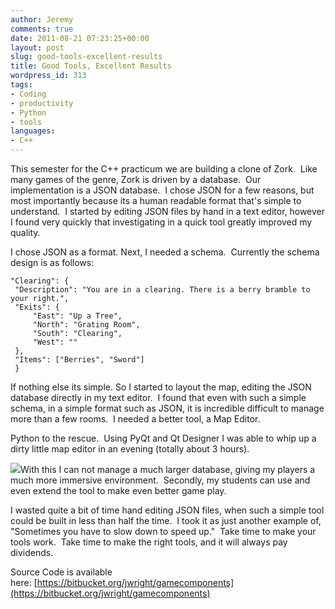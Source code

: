 ```yaml
---
author: Jeremy
comments: true
date: 2011-08-21 07:23:25+00:00
layout: post
slug: good-tools-excellent-results
title: Good Tools, Excellent Results
wordpress_id: 313
tags:
- Coding
- productivity
- Python
- tools
languages: 
- C++
---
```


This semester for the C++ practicum we are building a clone of Zork.  Like many games of the genre, Zork is driven by a database.  Our implementation is a JSON database.  I chose JSON for a few reasons, but most importantly because its a human readable format that's simple to understand.  I started by editing JSON files by hand in a text editor, however I found very quickly that investigating in a quick tool greatly improved my quality.

<!-- more -->I chose JSON as a format. Next, I needed a schema.  Currently the schema design is as follows:

    
    "Clearing": {
     "Description": "You are in a clearing. There is a berry bramble to your right.",
     "Exits": {
         "East": "Up a Tree",
         "North": "Grating Room",
         "South": "Clearing",
         "West": ""
     },
     "Items": ["Berries", "Sword"]
     }


If nothing else its simple. So I started to layout the map, editing the JSON database directly in my text editor.  I found that even with such a simple schema, in a simple format such as JSON, it is incredible difficult to manage more than a few rooms.  I needed a better tool, a Map Editor.

Python to the rescue.  Using PyQt and Qt Designer I was able to whip up a dirty little map editor in an evening (totally about 3 hours).

[![](http://www.codestrokes.com/wp-content/uploads/2011/08/Screenshot-Practicum-Game-Editor-1024x786.png)](http://www.codestrokes.com/wp-content/uploads/2011/08/Screenshot-Practicum-Game-Editor.png)With this I can not manage a much larger database, giving my players a much more immersive environment.  Secondly, my students can use and even extend the tool to make even better game play.

I wasted quite a bit of time hand editing JSON files, when such a simple tool could be built in less than half the time.  I took it as just another example of, "Sometimes you have to slow down to speed up."  Take time to make your tools work.  Take time to make the right tools, and it will always pay dividends.

Source Code is available here: [https://bitbucket.org/jwright/gamecomponents](https://bitbucket.org/jwright/gamecomponents)





